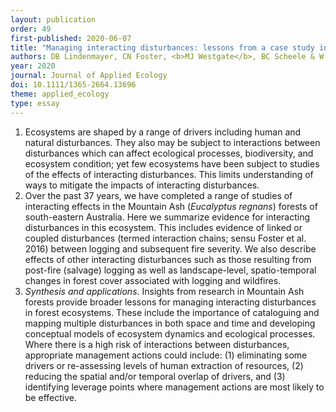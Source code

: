 ```yaml
---
layout: publication
order: 49
first-published: 2020-06-07
title: "Managing interacting disturbances: lessons from a case study in Australian forests."
authors: DB Lindenmayer, CN Foster, <b>MJ Westgate</b>, BC Scheele & W Blanchard
year: 2020
journal: Journal of Applied Ecology
doi: 10.1111/1365-2664.13696
theme: applied_ecology
type: essay
---
```

<ol>
  <li>Ecosystems are shaped by a range of drivers including human and natural disturbances. They also may be subject to interactions between disturbances which can affect ecological processes, biodiversity, and ecosystem condition; yet few ecosystems have been subject to studies of the effects of interacting disturbances. This limits understanding of ways to mitigate the impacts of interacting disturbances.</li>
  <li>Over the past 37 years, we have completed a range of studies of interacting effects in the Mountain Ash (<i>Eucalyptus regnans</i>) forests of south-eastern Australia. Here we summarize evidence for interacting disturbances in this ecosystem. This includes evidence of linked or coupled disturbances (termed interaction chains; sensu Foster et al. 2016) between logging and subsequent fire severity. We also describe effects of other interacting disturbances such as those resulting from post-fire (salvage) logging as well as landscape-level, spatio-temporal changes in forest cover associated with logging and wildfires.</li>
  <li><i>Synthesis and applications</i>. Insights from research in Mountain Ash forests provide broader lessons for managing interacting disturbances in forest ecosystems. These include the importance of cataloguing and mapping multiple disturbances in both space and time and developing conceptual models of ecosystem dynamics and ecological processes. Where there is a high risk of interactions between disturbances, appropriate management actions could include: (1) eliminating some drivers or re-assessing levels of human extraction of resources, (2) reducing the spatial and/or temporal overlap of drivers, and (3) identifying leverage points where management actions are most likely to be effective.</li>
</ol>
